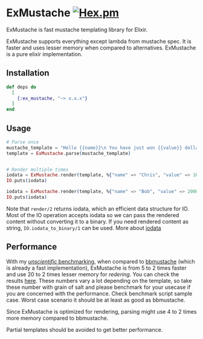 # ExMustache [![Hex.pm](https://img.shields.io/hexpm/v/ex_mustache.svg)](https://hex.pm/packages/ex_mustache)

ExMustache is fast mustache templating library for Elixir.

ExMustache supports everything except lambda from mustache spec. It is faster and uses lesser memory when compared to alternatives. ExMustache is a pure elixir implementation.

## Installation

```elixir
def deps do
  [
    {:ex_mustache, "~> x.x.x"}
  ]
end
```

## Usage
```elixir
# Parse once
mustache_template = "Hello {{name}}\n You have just won {{value}} dollars"
template = ExMustache.parse(mustache_template)


# Render multiple times
iodata = ExMustache.render(template, %{"name" => "Chris", "value" => 10000})
IO.puts(iodata)

iodata = ExMustache.render(template, %{"name" => "Bob", "value" => 20000})
IO.puts(iodata)
```

Note that `render/2` returns iodata, which an efficient data structure for IO. Most of the IO operation accepts iodata so we can pass the rendered content without converting it to a binary. If you need rendered content as string, `IO.iodata_to_binary/1` can be used. More about [iodata](https://hexdocs.pm/elixir/IO.html#module-io-data)

## Performance
With my [*unscientific* benchmarking](https://github.com/akash-akya/ex_mustache/tree/master/bench), when compared to [bbmustache](https://github.com/soranoba/bbmustache) (which is already a fast implementation), ExMustache is from 5 to 2 times faster and use 20 to 2 times lesser memory for *redering*. You can check the results [here](https://github.com/akash-akya/ex_mustache/tree/master/bench/BENCHMARK.md). These numbers vary a lot depending on the template, so take these number with grain of salt and please benchmark for your usecase if you are concerned with the performance. Check benchmark script sample case. Worst case scenario it should be at least as good as bbmustache.

Since ExMustache is optimized for rendering, parsing might use 4 to 2 times more memory compared to bbmustache.

Partial templates should be avoided to get better performance.
